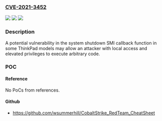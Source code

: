 ### [CVE-2021-3452](https://cve.mitre.org/cgi-bin/cvename.cgi?name=CVE-2021-3452)
![](https://img.shields.io/static/v1?label=Product&message=ThinkPad%20BIOS&color=blue)
![](https://img.shields.io/static/v1?label=Version&message=%3D%20various%20&color=brighgreen)
![](https://img.shields.io/static/v1?label=Vulnerability&message=CWE-20%20Improper%20Input%20Validation&color=brighgreen)

### Description

A potential vulnerability in the system shutdown SMI callback function in some ThinkPad models may allow an attacker with local access and elevated privileges to execute arbitrary code.

### POC

#### Reference
No PoCs from references.

#### Github
- https://github.com/wsummerhill/CobaltStrike_RedTeam_CheatSheet

